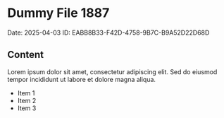 # Dummy File 1887

Date: 2025-04-03
ID: EABB8B33-F42D-4758-9B7C-B9A52D22D68D

## Content

Lorem ipsum dolor sit amet, consectetur adipiscing elit.
Sed do eiusmod tempor incididunt ut labore et dolore magna aliqua.

* Item 1
* Item 2
* Item 3

